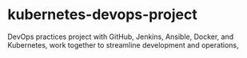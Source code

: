 # kubernetes-devops-project
DevOps practices project with GitHub, Jenkins, Ansible, Docker, and Kubernetes, work together to streamline development and operations,
